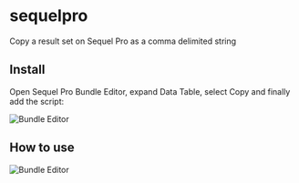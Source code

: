 # sequelpro
Copy a result set on Sequel Pro as a comma delimited string

## Install
Open Sequel Pro Bundle Editor, expand Data Table, select Copy and finally add the script:

![Bundle Editor](http://i.imgur.com/C2ei9EY.png)


## How to use

![Bundle Editor](http://i.imgur.com/wFXaFqB.gifv)
